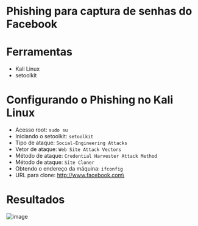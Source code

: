 # Phishing para captura de senhas do Facebook
# Ferramentas
* Kali Linux
* setoolkit

# Configurando o Phishing no Kali Linux

* Acesso root: `sudo su`
* Iniciando o setoolkit: `setoolkit`
* Tipo de ataque: `Social-Engineering Attacks`
* Vetor de ataque: `Web Site Attack Vectors`
* Método de ataque: `Credential Harvester Attack Method`
* Método de ataque: `Site Cloner`
* Obtendo o endereço da máquina: `ifconfig`
* URL para clone: http://www.facebook.com\

# Resultados

![image](https://github.com/user-attachments/assets/ab36dd30-9344-4d6a-9922-316d34a66570)

